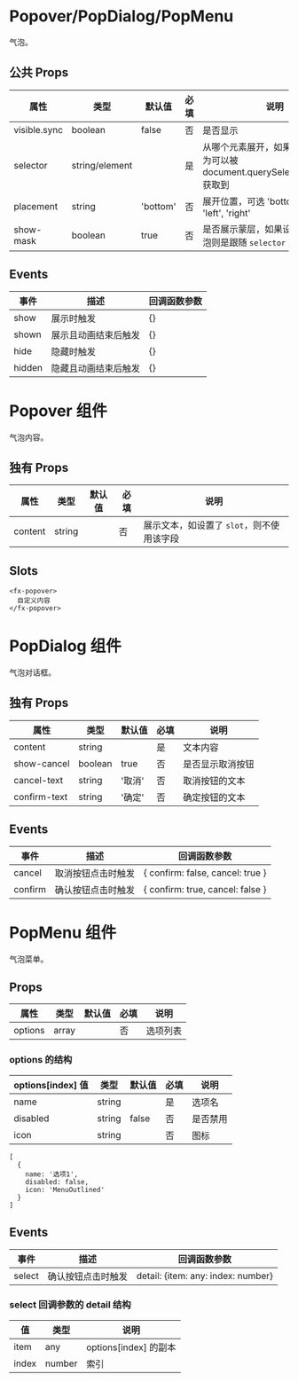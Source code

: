 # Popover/PopDialog/PopMenu

气泡。

## 公共 Props

| 属性         | 类型           | 默认值   | 必填 | 说明                                                                              |
| ------------ | -------------- | -------- | ---- | --------------------------------------------------------------------------------- |
| visible.sync | boolean        | false    | 否   | 是否显示                                                                          |
| selector     | string/element |          | 是   | 从哪个元素展开，如果是 string，则为可以被 document.querySelector(selector) 获取到 |
| placement    | string         | 'bottom' | 否   | 展开位置，可选 'bottom', 'top', 'left', 'right'                                   |
| show-mask    | boolean        | true     | 否   | 是否展示蒙层，如果设置不展示，气泡则是跟随 `selector` 对应的元素                  |

## Events

| 事件   | 描述                 | 回调函数参数 |
| ------ | -------------------- | ------------ |
| show   | 展示时触发           | {}           |
| shown  | 展示且动画结束后触发 | {}           |
| hide   | 隐藏时触发           | {}           |
| hidden | 隐藏且动画结束后触发 | {}           |

# <a name="Popover">Popover 组件</a>

气泡内容。

## 独有 Props

| 属性    | 类型   | 默认值 | 必填 | 说明                                      |
| ------- | ------ | ------ | ---- | ----------------------------------------- |
| content | string |        | 否   | 展示文本，如设置了 `slot`，则不使用该字段 |

## Slots

```
<fx-popover>
  自定义内容
</fx-popover>
```

# <a name="PopDialog">PopDialog 组件</a>

气泡对话框。

## 独有 Props

| 属性         | 类型    | 默认值 | 必填 | 说明             |
| ------------ | ------- | ------ | ---- | ---------------- |
| content      | string  |        | 是   | 文本内容         |
| show-cancel  | boolean | true   | 否   | 是否显示取消按钮 |
| cancel-text  | string  | '取消' | 否   | 取消按钮的文本   |
| confirm-text | string  | '确定' | 否   | 确定按钮的文本   |

## Events

| 事件    | 描述               | 回调函数参数                     |
| ------- | ------------------ | -------------------------------- |
| cancel  | 取消按钮点击时触发 | { confirm: false, cancel: true } |
| confirm | 确认按钮点击时触发 | { confirm: true, cancel: false } |

# <a name="PopMenu">PopMenu 组件</a>

气泡菜单。

## Props

| 属性    | 类型  | 默认值 | 必填 | 说明     |
| ------- | ----- | ------ | ---- | -------- |
| options | array |        | 否   | 选项列表 |

### options 的结构

| options[index] 值 | 类型   | 默认值 | 必填 | 说明     |
| ----------------- | ------ | ------ | ---- | -------- |
| name              | string |        | 是   | 选项名   |
| disabled          | string | false  | 否   | 是否禁用 |
| icon              | string |        | 否   | 图标     |

```
[
  {
    name: '选项1',
    disabled: false,
    icon: 'MenuOutlined'
  }
]
```

## Events

| 事件   | 描述               | 回调函数参数                       |
| ------ | ------------------ | ---------------------------------- |
| select | 确认按钮点击时触发 | detail: {item: any: index: number} |

### select 回调参数的 detail 结构

| 值    | 类型   | 说明                  |
| ----- | ------ | --------------------- |
| item  | any    | options[index] 的副本 |
| index | number | 索引                  |
